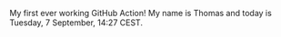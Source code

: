My first ever working GitHub Action!
My name is Thomas and today is Tuesday, 7 September, 14:27 CEST. 
